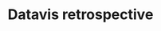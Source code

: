 ---
title: Datavis retrospective
type: chart,static,streamgraph,areachart,table
published: false
---